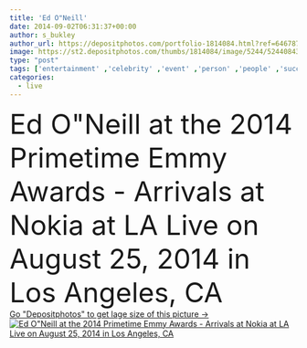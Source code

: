 ```yaml
---
title: 'Ed O"Neill'
date: 2014-09-02T06:31:37+00:00
author: s_bukley
author_url: https://depositphotos.com/portfolio-1814084.html?ref=64678756
image: https://st2.depositphotos.com/thumbs/1814084/image/5244/52440843/api_thumb_450.jpg?forcejpeg=true
type: "post"
tags: ['entertainment' ,'celebrity' ,'event' ,'person' ,'people' ,'success' ,'style' ,'fashion' ,'star' ,'creative' ,'glamour' ,'culture' ,'trendy' ,'famous' ,'successful' ,'arts' ,'fame' ,'popular' ,'actor' ,'talent' ,'celebrities' ,'well known' ,'primetime' ,'los angeles' ,'emmy awards' ,'ed oneill' ]
categories: 
  - live
---
```

<div aling="center">
            <font size="60"> Ed O"Neill at the 2014 Primetime Emmy Awards - Arrivals at Nokia at LA Live on August 25, 2014 in Los Angeles, CA</font>   
</div>
<div>
    <a href='https://st2.depositphotos.com/thumbs/1814084/image/5244/52440843/api_thumb_450.jpg?forcejpeg=true?ref=64678756' target=_blank > Go "Depositphotos" to get lage size of this picture ->
        <img href='https://st2.depositphotos.com/thumbs/1814084/image/5244/52440843/api_thumb_450.jpg?forcejpeg=true?ref=64678756' src='https://st2.depositphotos.com/1814084/5244/i/950/depositphotos_52440843-stock-photo-ed-oneill.jpg?forcejpeg=true' alt='Ed O"Neill at the 2014 Primetime Emmy Awards - Arrivals at Nokia at LA Live on August 25, 2014 in Los Angeles, CA' >
    </a>
</div>

